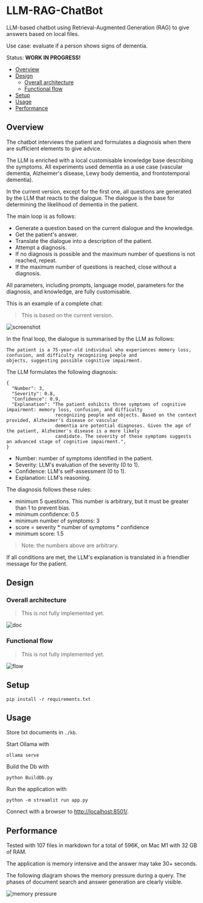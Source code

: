 # LLM-RAG-ChatBot

LLM-based chatbot using Retrieval-Augmented Generation (RAG) to give answers based on local files.

Use case: evaluate if a person shows signs of dementia.

Status: **WORK IN PROGRESS!**

- [Overview](#overview)
- [Design](#design)
  - [Overall architecture](#overall-architecture)
  - [Functional flow](#functional-flow)
- [Setup](#setup)
- [Usage](#usage)
- [Performance](#performance)

## Overview

The chatbot interviews the patient and formulates a diagnosis when there are sufficient elements to give advice.

The LLM is enriched with a local customisable knowledge base describing the symptoms. All experiments used dementia as a use case (vascular dementia, Alzheimer's disease, Lewy body dementia, and frontotemporal dementia).

In the current version, except for the first one, all questions are generated by the LLM that reacts to the dialogue. The dialogue is the base for determining the likelihood of dementia in the patient.

The main loop is as follows:

- Generate a question based on the current dialogue and the knowledge.
- Get the patient's answer.
- Translate the dialogue into a description of the patient.
- Attempt a diagnosis.
- If no diagnosis is possible and the maximum number of questions is not reached, repeat.
- If the maximum number of questions is reached, close without a diagnosis.

All parameters, including prompts, language model, parameters for the diagnosis, and knowledge, are fully customisable.

This is an example of a complete chat:

> This is based on the current version.

![screenshot](docs/img/screenshot.png)

In the final loop, the dialogue is summarised by the LLM as follows:

```text
The patient is a 75-year-old individual who experiences memory loss, confusion, and difficulty recognizing people and 
objects, suggesting possible cognitive impairment.
```

The LLM formulates the following diagnosis:

```text
{
  "Number": 3,
  "Severity": 0.8,
  "Confidence": 0.9,
  "Explanation": "The patient exhibits three symptoms of cognitive impairment: memory loss, confusion, and difficulty 
                  recognizing people and objects. Based on the context provided, Alzheimer's disease or vascular 
                  dementia are potential diagnoses. Given the age of the patient, Alzheimer's disease is a more likely 
                  candidate. The severity of these symptoms suggests an advanced stage of cognitive impairment.",
}
```

- Number: number of symptoms identified in the patient.
- Severity: LLM's evaluation of the severity (0 to 1).
- Confidence: LLM's self-assessment (0 to 1).
- Explanation: LLM's reasoning.

The diagnosis follows these rules:

- minimum 5 questions. This number is arbitrary, but it must be greater than 1 to prevent bias.
- minimum confidence: 0.5
- minimum number of symptoms: 3
- score = severity * number of symptoms * confidence
- minimum score: 1.5

> Note: the numbers above are arbitrary.

If all conditions are met, the LLM's explanation is translated in a friendlier message for the patient. 

## Design

### Overall architecture

> This is not fully implemented yet.

![doc](docs/img/RAG.drawio.png)

### Functional flow

> This is not fully implemented yet.
 
![flow](docs/img/LLM-Dementia-flow.drawio.png)

## Setup

`pip install -r requirements.txt`

## Usage

Store txt documents in `./kb`.

Start Ollama with

```shell
ollama serve
```

Build the Db with

```shell
python BuildDb.py
```

Run the application with

```shell
python -m streamlit run app.py
```

Connect with a browser to [http://localhost:8501/](http://localhost:8501/).

## Performance

Tested with 107 files in markdown for a total of 596K, on Mac M1 with 32 GB of RAM.

The application is memory intensive and the answer may take 30+ seconds.

The following diagram shows the memory pressure during a query. The phases of document search and answer generation are clearly visible.

![memory pressure](docs/img/memory.png)

